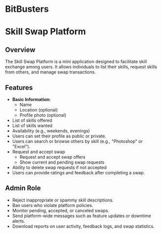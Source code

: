 # BitBusters
# Skill Swap Platform

## Overview
The Skill Swap Platform is a mini application designed to facilitate skill exchange among users. It allows individuals to list their skills, request skills from others, and manage swap transactions.

## Features
- **Basic Information:**
  - Name
  - Location (optional)
  - Profile photo (optional)
- List of skills offered
- List of skills wanted
- Availability (e.g., weekends, evenings)
- Users can set their profile as public or private.
- Users can search or browse others by skill (e.g., "Photoshop" or "Excel").
- Request and accept swap
  - Request and accept swap offers
  - Show current and pending swap requests
- Ability to delete swap requests if not accepted
- Users can provide ratings and feedback after completing a swap.

## Admin Role
- Reject inappropriate or spammy skill descriptions.
- Ban users who violate platform policies.
- Monitor pending, accepted, or canceled swaps.
- Send platform-wide messages such as feature updates or downtime alerts.
- Download reports on user activity, feedback logs, and swap statistics.
